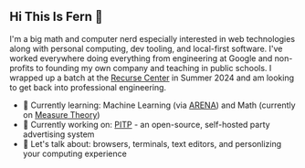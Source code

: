 ## Hi This Is Fern 🌿

I'm a big math and computer nerd especially interested in web technologies along with personal computing, dev tooling, and local-first software. I've worked everywhere doing everything from engineering at Google and non-profits to founding my own company and teaching in public schools. I wrapped up a batch at the [Recurse Center](https://www.recurse.com/) in Summer 2024 and am looking to get back into professional engineering.


- 🧠 Currently learning: Machine Learning (via [ARENA](https://github.com/callummcdougall/ARENA_3.0)) and Math (currently on [Measure Theory](https://measure.axler.net/))
- 🔨 Currently working on: [PITP](https://github.com/ferntheplant/pitp) - an open-source, self-hosted party advertising system
- 💬 Let's talk about: browsers, terminals, text editors, and personlizing your computing experience

